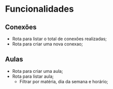 # Funcionalidades

## Conexões

- Rota para listar o total de conexões realizadas;
- Rota para criar uma nova conexao;

## Aulas

- Rota para criar uma aula;
- Rota para listar aula;
    - Filtrar por matéria, dia da semana e horário;